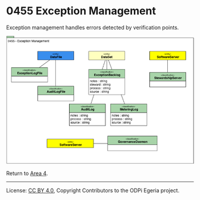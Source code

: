 <!-- SPDX-License-Identifier: CC-BY-4.0 -->
<!-- Copyright Contributors to the ODPi Egeria project. -->

# 0455 Exception Management

Exception management handles errors detected by verification points.

![UML](0455-Exception-Management.png#pagewidth)


Return to [Area 4](Area-4-models.md).

----
License: [CC BY 4.0](https://creativecommons.org/licenses/by/4.0/),
Copyright Contributors to the ODPi Egeria project.